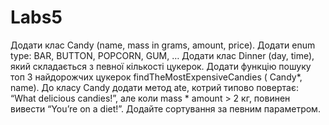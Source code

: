# Labs5
Додати клас Candy (name, mass in grams, amount, price). Додати enum type: BAR, BUTTON, POPCORN, GUM, … Додати клас Dinner (day, time), який складається з певної кількості цукерок. Додати функцію пошуку топ 3 найдорожчих цукерок findTheMostExpensiveCandies ( Candy*, name). До класу Candy додати метод ate, котрий типово повертає: “What delicious candies!”, але коли mass * amount > 2 кг, повинен вивести “You’re on a diet!”. Додайте сортування за певним параметром. 
